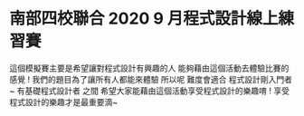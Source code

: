 # 南部四校聯合 2020 9 月程式設計線上練習賽
這個模擬賽主要是希望讓對程式設計有興趣的人  能夠藉由這個活動去體驗比賽的感覺 !  我們的題目為了讓所有人都能來體驗 所以呢  難度會適合 程式設計剛入門者 ~ 有基礎程式設計者 之間  希望大家能藉由這個活動享受程式設計的樂趣唷 !  享受程式設計的樂趣才是最重要滴~
